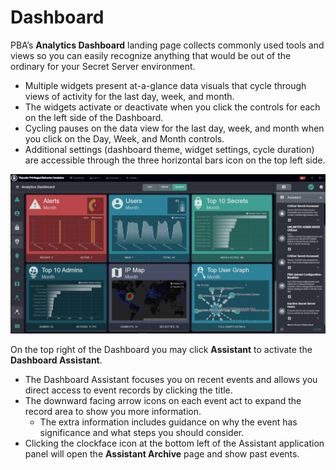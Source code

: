 [title]: # (Analytics Dashboard)
[tags]: # (secret server)
[priority]: # (4010)

# Dashboard

PBA’s **Analytics Dashboard** landing page collects commonly used tools and views so you can easily recognize anything that would be out of the ordinary for your Secret Server environment.

* Multiple widgets present at-a-glance data visuals that cycle through views of activity for the last day, week, and month.
* The widgets activate or deactivate when you click the controls for each on the left side of the Dashboard.
* Cycling pauses on the data view for the last day, week, and month when you click on the Day, Week, and Month controls.
* Additional settings (dashboard theme, widget settings, cycle duration) are accessible through the three horizontal bars icon on the top left side.

![Dashboard Overview](images/07-dashboard.png "Dashboard Overview")

On the top right of the Dashboard you may click **Assistant** to activate the **Dashboard Assistant**.

* The Dashboard Assistant focuses you on recent events and allows you direct access to event records by clicking the title.
* The downward facing arrow icons on each event act to expand the record area to show you more information.
  * The extra information includes  guidance on why the event has significance and what steps you should consider.
* Clicking the clockface icon at the bottom left of the Assistant application panel will  open the **Assistant Archive** page and show past events.

